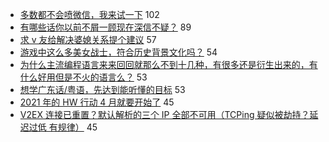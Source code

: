 - [多数都不会喷微信，我来试一下](https://www.v2ex.com/t/761262) 102
- [有哪些话你以前不屑一顾现在深信不疑？](https://www.v2ex.com/t/761231) 89
- [求 v 友给解决婆媳关系提个建议](https://www.v2ex.com/t/761338) 57
- [游戏中这么多美女战士，符合历史背景文化吗？](https://www.v2ex.com/t/761219) 54
- [为什么主流编程语言来来回回就那么不到十几种，有很多还是衍生出来的，有什么好用但是不火的语言么？](https://www.v2ex.com/t/761304) 53
- [想学广东话/粤语，先达到能听懂的目标](https://www.v2ex.com/t/761321) 53
- [2021 年的 HW 行动 4 月就要开始了](https://www.v2ex.com/t/761372) 45
- [V2EX 连接已重置？默认解析的三个 IP 全部不可用（TCPing 疑似被劫持？延迟过低 有规律）](https://www.v2ex.com/t/761226) 45